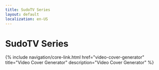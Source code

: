 ```yaml
---
title: SudoTV Series
layout: default
localization: en-US
---
```


# SudoTV Series

{% include navigation/core-link.html
    href="video-cover-generator"
    title="Video Cover Generator"
    description="Video Cover Generator"
%}
